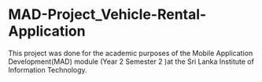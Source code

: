 # MAD-Project_Vehicle-Rental-Application

This project was done for the academic purposes of the Mobile Application Development(MAD) module (Year 2 Semester 2 )at the Sri Lanka Institute of Information Technology.
